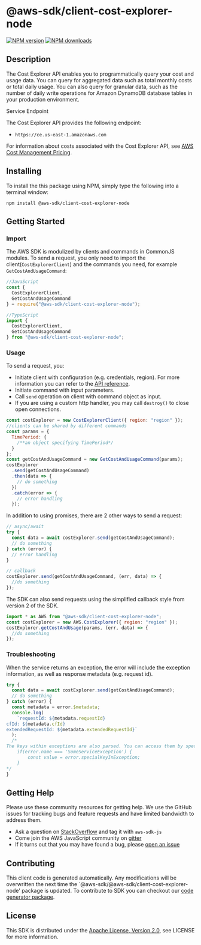 # @aws-sdk/client-cost-explorer-node

[![NPM version](https://img.shields.io/npm/v/@aws-sdk/client-cost-explorer-node/preview.svg)](https://www.npmjs.com/package/@aws-sdk/client-cost-explorer-node)
[![NPM downloads](https://img.shields.io/npm/dm/@aws-sdk/client-cost-explorer-node.svg)](https://www.npmjs.com/package/@aws-sdk/client-cost-explorer-node)

## Description

<p>The Cost Explorer API enables you to programmatically query your cost and usage data. You can query for aggregated data such as total monthly costs or total daily usage. You can also query for granular data, such as the number of daily write operations for Amazon DynamoDB database tables in your production environment. </p> <p>Service Endpoint</p> <p>The Cost Explorer API provides the following endpoint:</p> <ul> <li> <p> <code>https://ce.us-east-1.amazonaws.com</code> </p> </li> </ul> <p>For information about costs associated with the Cost Explorer API, see <a href="https://aws.amazon.com/aws-cost-management/pricing/">AWS Cost Management Pricing</a>.</p>

## Installing

To install the this package using NPM, simply type the following into a terminal window:

```
npm install @aws-sdk/client-cost-explorer-node
```

## Getting Started

### Import

The AWS SDK is modulized by clients and commands in CommonJS modules. To send a request, you only need to import the client(`CostExplorerClient`) and the commands you need, for example `GetCostAndUsageCommand`:

```javascript
//JavaScript
const {
  CostExplorerClient,
  GetCostAndUsageCommand
} = require("@aws-sdk/client-cost-explorer-node");
```

```javascript
//TypeScript
import {
  CostExplorerClient,
  GetCostAndUsageCommand
} from "@aws-sdk/client-cost-explorer-node";
```

### Usage

To send a request, you:

- Initiate client with configuration (e.g. credentials, region). For more information you can refer to the [API reference][].
- Initiate command with input parameters.
- Call `send` operation on client with command object as input.
- If you are using a custom http handler, you may call `destroy()` to close open connections.

```javascript
const costExplorer = new CostExplorerClient({ region: "region" });
//clients can be shared by different commands
const params = {
  TimePeriod: {
    /**an object specifying TimePeriod*/
  }
};
const getCostAndUsageCommand = new GetCostAndUsageCommand(params);
costExplorer
  .send(getCostAndUsageCommand)
  .then(data => {
    // do something
  })
  .catch(error => {
    // error handling
  });
```

In addition to using promises, there are 2 other ways to send a request:

```javascript
// async/await
try {
  const data = await costExplorer.send(getCostAndUsageCommand);
  // do something
} catch (error) {
  // error handling
}
```

```javascript
// callback
costExplorer.send(getCostAndUsageCommand, (err, data) => {
  //do something
});
```

The SDK can also send requests using the simplified callback style from version 2 of the SDK.

```javascript
import * as AWS from "@aws-sdk/client-cost-explorer-node";
const costExplorer = new AWS.CostExplorer({ region: "region" });
costExplorer.getCostAndUsage(params, (err, data) => {
  //do something
});
```

### Troubleshooting

When the service returns an exception, the error will include the exception information, as well as response metadata (e.g. request id).

```javascript
try {
  const data = await costExplorer.send(getCostAndUsageCommand);
  // do something
} catch (error) {
  const metadata = error.$metadata;
  console.log(
    `requestId: ${metadata.requestId}
cfId: ${metadata.cfId}
extendedRequestId: ${metadata.extendedRequestId}`
  );
  /*
The keys within exceptions are also parsed. You can access them by specifying exception names:
    if(error.name === 'SomeServiceException') {
        const value = error.specialKeyInException;
    }
*/
}
```

## Getting Help

Please use these community resources for getting help. We use the GitHub issues for tracking bugs and feature requests and have limited bandwidth to address them.

- Ask a question on [StackOverflow](https://stackoverflow.com/questions/tagged/aws-sdk-js) and tag it with `aws-sdk-js`
- Come join the AWS JavaScript community on [gitter](https://gitter.im/aws/aws-sdk-js-v3)
- If it turns out that you may have found a bug, please [open an issue](https://github.com/aws/aws-sdk-js-v3/issues)

## Contributing

This client code is generated automatically. Any modifications will be overwritten the next time the `@aws-sdk/@aws-sdk/client-cost-explorer-node' package is updated. To contribute to SDK you can checkout our [code generator package][].

## License

This SDK is distributed under the
[Apache License, Version 2.0](http://www.apache.org/licenses/LICENSE-2.0),
see LICENSE for more information.

[code generator package]: https://github.com/aws/aws-sdk-js-v3/tree/master/packages/service-types-generator
[api reference]: https://docs.aws.amazon.com/AWSJavaScriptSDK/latest/

